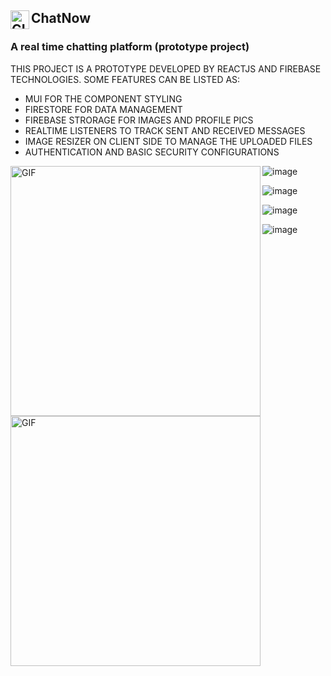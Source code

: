 ## ChatNow <img align="left" height="30px" alt="GIF" src="https://github.com/SamanKT/ChatNow/assets/49819814/071856e0-fffc-4dcf-a908-c07e31f9fdd7" /> 

### A real time chatting platform (prototype project)

THIS PROJECT IS A PROTOTYPE DEVELOPED BY REACTJS AND FIREBASE TECHNOLOGIES. SOME FEATURES CAN BE LISTED AS:
* MUI FOR THE COMPONENT STYLING
* FIRESTORE FOR DATA MANAGEMENT
* FIREBASE STRORAGE FOR IMAGES AND PROFILE PICS
* REALTIME LISTENERS TO TRACK SENT AND RECEIVED MESSAGES
* IMAGE RESIZER ON CLIENT SIDE TO MANAGE THE UPLOADED FILES
* AUTHENTICATION AND BASIC SECURITY CONFIGURATIONS

<img align="left" height="400px" alt="GIF" src="https://github.com/SamanKT/ChatNow/assets/49819814/ad345633-a34a-4f21-9512-4dc107c2ec13" /> 
<img align="left" height="400px" alt="GIF" src="https://github.com/SamanKT/ChatNow/assets/49819814/5c567853-091c-49fc-aee7-bc2661c38cb3" /> 



![image](https://github.com/SamanKT/ChatNow/assets/49819814/223951e7-7bcb-4d61-8d63-df59f0335581)


![image](https://github.com/SamanKT/ChatNow/assets/49819814/930adb00-3d85-4b6a-a7ff-1c22eb6c2780)


![image](https://github.com/SamanKT/ChatNow/assets/49819814/f9e0be61-6475-479d-957f-3f0e6e6fafe7)

![image](https://github.com/SamanKT/ChatNow/assets/49819814/2da17f24-e58e-4016-9aaf-154b5906971a)
